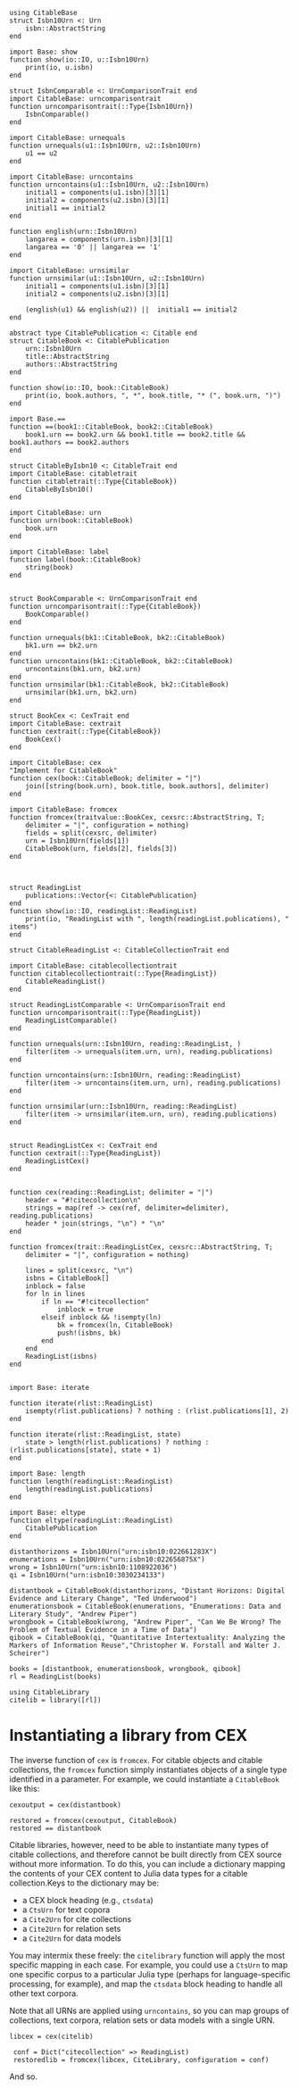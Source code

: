 ```@setup lib
using CitableBase
struct Isbn10Urn <: Urn
    isbn::AbstractString
end

import Base: show
function show(io::IO, u::Isbn10Urn)
    print(io, u.isbn)
end

struct IsbnComparable <: UrnComparisonTrait end
import CitableBase: urncomparisontrait
function urncomparisontrait(::Type{Isbn10Urn})
    IsbnComparable()
end

import CitableBase: urnequals
function urnequals(u1::Isbn10Urn, u2::Isbn10Urn)
    u1 == u2
end

import CitableBase: urncontains
function urncontains(u1::Isbn10Urn, u2::Isbn10Urn)
    initial1 = components(u1.isbn)[3][1]
    initial2 = components(u2.isbn)[3][1]
    initial1 == initial2
end

function english(urn::Isbn10Urn)
    langarea = components(urn.isbn)[3][1]
    langarea == '0' || langarea == '1'
end

import CitableBase: urnsimilar
function urnsimilar(u1::Isbn10Urn, u2::Isbn10Urn)
    initial1 = components(u1.isbn)[3][1]
    initial2 = components(u2.isbn)[3][1]

    (english(u1) && english(u2)) ||  initial1 == initial2
end

abstract type CitablePublication <: Citable end
struct CitableBook <: CitablePublication
    urn::Isbn10Urn
    title::AbstractString
    authors::AbstractString
end

function show(io::IO, book::CitableBook)
    print(io, book.authors, ", *", book.title, "* (", book.urn, ")")
end

import Base.==
function ==(book1::CitableBook, book2::CitableBook)
    book1.urn == book2.urn && book1.title == book2.title && book1.authors == book2.authors
end

struct CitableByIsbn10 <: CitableTrait end
import CitableBase: citabletrait
function citabletrait(::Type{CitableBook})
    CitableByIsbn10()
end

import CitableBase: urn
function urn(book::CitableBook)
    book.urn
end

import CitableBase: label
function label(book::CitableBook)
    string(book)
end


struct BookComparable <: UrnComparisonTrait end
function urncomparisontrait(::Type{CitableBook})
    BookComparable()
end

function urnequals(bk1::CitableBook, bk2::CitableBook)
    bk1.urn == bk2.urn
end
function urncontains(bk1::CitableBook, bk2::CitableBook)
    urncontains(bk1.urn, bk2.urn)
end
function urnsimilar(bk1::CitableBook, bk2::CitableBook)
    urnsimilar(bk1.urn, bk2.urn)
end

struct BookCex <: CexTrait end
import CitableBase: cextrait
function cextrait(::Type{CitableBook})
    BookCex()
end

import CitableBase: cex
"Implement for CitableBook"
function cex(book::CitableBook; delimiter = "|")
    join([string(book.urn), book.title, book.authors], delimiter)
end

import CitableBase: fromcex
function fromcex(traitvalue::BookCex, cexsrc::AbstractString, T;
    delimiter = "|", configuration = nothing)
    fields = split(cexsrc, delimiter)
    urn = Isbn10Urn(fields[1])
    CitableBook(urn, fields[2], fields[3])
end



struct ReadingList
    publications::Vector{<: CitablePublication}
end
function show(io::IO, readingList::ReadingList)
    print(io, "ReadingList with ", length(readingList.publications), " items")
end

struct CitableReadingList <: CitableCollectionTrait end

import CitableBase: citablecollectiontrait
function citablecollectiontrait(::Type{ReadingList})
    CitableReadingList()
end

struct ReadingListComparable <: UrnComparisonTrait end
function urncomparisontrait(::Type{ReadingList})
    ReadingListComparable()
end

function urnequals(urn::Isbn10Urn, reading::ReadingList, )
    filter(item -> urnequals(item.urn, urn), reading.publications)
end

function urncontains(urn::Isbn10Urn, reading::ReadingList)
    filter(item -> urncontains(item.urn, urn), reading.publications)
end

function urnsimilar(urn::Isbn10Urn, reading::ReadingList)
    filter(item -> urnsimilar(item.urn, urn), reading.publications)
end


struct ReadingListCex <: CexTrait end
function cextrait(::Type{ReadingList})
    ReadingListCex()
end


function cex(reading::ReadingList; delimiter = "|")
    header = "#!citecollection\n"
    strings = map(ref -> cex(ref, delimiter=delimiter), reading.publications)
    header * join(strings, "\n") * "\n"
end

function fromcex(trait::ReadingListCex, cexsrc::AbstractString, T;
    delimiter = "|", configuration = nothing)

    lines = split(cexsrc, "\n")
    isbns = CitableBook[]
    inblock = false
    for ln in lines
        if ln == "#!citecollection"
            inblock = true
        elseif inblock && !isempty(ln)
            bk = fromcex(ln, CitableBook)
            push!(isbns, bk)
        end
    end
    ReadingList(isbns)
end


import Base: iterate

function iterate(rlist::ReadingList)
    isempty(rlist.publications) ? nothing : (rlist.publications[1], 2)
end

function iterate(rlist::ReadingList, state)
    state > length(rlist.publications) ? nothing : (rlist.publications[state], state + 1)
end

import Base: length
function length(readingList::ReadingList)
    length(readingList.publications)
end

import Base: eltype
function eltype(readingList::ReadingList)
    CitablePublication
end

distanthorizons = Isbn10Urn("urn:isbn10:022661283X")
enumerations = Isbn10Urn("urn:isbn10:022656875X")
wrong = Isbn10Urn("urn:isbn10:1108922036")
qi = Isbn10Urn("urn:isbn10:3030234133")

distantbook = CitableBook(distanthorizons, "Distant Horizons: Digital Evidence and Literary Change", "Ted Underwood")
enumerationsbook = CitableBook(enumerations, "Enumerations: Data and Literary Study", "Andrew Piper")
wrongbook = CitableBook(wrong, "Andrew Piper", "Can We Be Wrong? The Problem of Textual Evidence in a Time of Data")
qibook = CitableBook(qi, "Quantitative Intertextuality: Analyzing the Markers of Information Reuse","Christopher W. Forstall and Walter J. Scheirer")

books = [distantbook, enumerationsbook, wrongbook, qibook]
rl = ReadingList(books)

using CitableLibrary
citelib = library([rl])
```


# Instantiating a library from CEX

The inverse function of `cex` is `fromcex`.  For citable objects and citable collections, the `fromcex` function simply instantiates objects of a single type identified in a parameter. For example, we could instantiate a `CitableBook` like this:

```@example lib
cexoutput = cex(distantbook)
```
```@example lib
restored = fromcex(cexoutput, CitableBook)
restored == distantbook
```

Citable libraries, however, need to be able to instantiate many types of citable collections, and therefore cannot be built directly from CEX source without more information. To do this, you can include a dictionary mapping the contents of your CEX content to Julia data types for a citable collection.Keys to the dictionary may be:

- a CEX block heading (e.g., `ctsdata`)
- a `CtsUrn` for text copora
- a `Cite2Urn` for cite collections
- a `Cite2Urn` for relation sets
- a `Cite2Urn` for data models

You may intermix these freely:  the `citelibrary` function will apply the most specific mapping in each case.  For example, you could use a `CtsUrn` to map one specific corpus to a particular Julia type (perhaps for language-specific processing, for example), and map the `ctsdata` block heading to handle all other text corpora.  

Note that all URNs are applied using `urncontains`, so you can map groups of collections, text corpora, relation sets or data models with a single URN.  

```@example lib
libcex = cex(citelib)
```

```@example lib
 conf = Dict("citecollection" => ReadingList)
 restoredlib = fromcex(libcex, CiteLibrary, configuration = conf)
 ```


 And so.